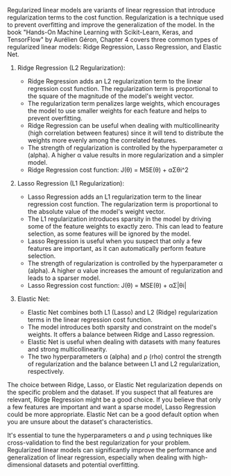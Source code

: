Regularized linear models are variants of linear regression that introduce regularization terms to the cost function. Regularization is a technique used to prevent overfitting and improve the generalization of the model. In the book "Hands-On Machine Learning with Scikit-Learn, Keras, and TensorFlow" by Aurélien Géron, Chapter 4 covers three common types of regularized linear models: Ridge Regression, Lasso Regression, and Elastic Net.

1. Ridge Regression (L2 Regularization):
   - Ridge Regression adds an L2 regularization term to the linear regression cost function. The regularization term is proportional to the square of the magnitude of the model's weight vector.
   - The regularization term penalizes large weights, which encourages the model to use smaller weights for each feature and helps to prevent overfitting.
   - Ridge Regression can be useful when dealing with multicollinearity (high correlation between features) since it will tend to distribute the weights more evenly among the correlated features.
   - The strength of regularization is controlled by the hyperparameter α (alpha). A higher α value results in more regularization and a simpler model.
   - Ridge Regression cost function: J(θ) = MSE(θ) + αΣθi^2

2. Lasso Regression (L1 Regularization):
   - Lasso Regression adds an L1 regularization term to the linear regression cost function. The regularization term is proportional to the absolute value of the model's weight vector.
   - The L1 regularization introduces sparsity in the model by driving some of the feature weights to exactly zero. This can lead to feature selection, as some features will be ignored by the model.
   - Lasso Regression is useful when you suspect that only a few features are important, as it can automatically perform feature selection.
   - The strength of regularization is controlled by the hyperparameter α (alpha). A higher α value increases the amount of regularization and leads to a sparser model.
   - Lasso Regression cost function: J(θ) = MSE(θ) + αΣ|θi|

3. Elastic Net:
   - Elastic Net combines both L1 (Lasso) and L2 (Ridge) regularization terms in the linear regression cost function.
   - The model introduces both sparsity and constraint on the model's weights. It offers a balance between Ridge and Lasso regression.
   - Elastic Net is useful when dealing with datasets with many features and strong multicollinearity.
   - The two hyperparameters α (alpha) and ρ (rho) control the strength of regularization and the balance between L1 and L2 regularization, respectively.

The choice between Ridge, Lasso, or Elastic Net regularization depends on the specific problem and the dataset. If you suspect that all features are relevant, Ridge Regression might be a good choice. If you believe that only a few features are important and want a sparse model, Lasso Regression could be more appropriate. Elastic Net can be a good default option when you are unsure about the dataset's characteristics.

It's essential to tune the hyperparameters α and ρ using techniques like cross-validation to find the best regularization for your problem. Regularized linear models can significantly improve the performance and generalization of linear regression, especially when dealing with high-dimensional datasets and potential overfitting.